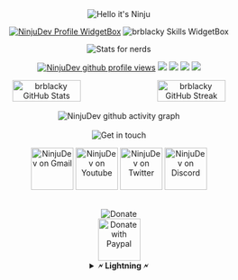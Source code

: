 
<div align = "center">

<img src="https://readme-typing-svg.demolab.com?font=Poppins&pause=1000&duration=4000&color=00ff99&center=true&width=435&repeat=false&lines=%22Hello+there!+%F0%9F%91%8B%F0%9F%8F%BB%22;%22I'm+Ninju!%22;%22Welcome+to+my+profile!%22" alt="Hello it's Ninju" />

<a href="https://github.com/NinjuDev"><img src="https://github-widgetbox.vercel.app/api/profile?username=NinjuDev&amp;theme=darkmode&amp;data=followers,repositories,stars,commits" alt="NinjuDev Profile WidgetBox"></a>
<img src="https://github-widgetbox.vercel.app/api/skills?languages=js,ts,linux,bash&amp;theme=darkmode" alt="brblacky Skills WidgetBox">

<img src="https://readme-typing-svg.demolab.com?font=Poppins&pause=1000&duration=4000&color=00ff99&center=true&width=435&repeat=false&lines=%F0%9F%93%88+Stats+for+nerds+%F0%9F%93%88" alt="Stats for nerds" />

<a href="https://www.github.com/NinjuDev"><img src="https://komarev.com/ghpvc/?username=NinjuDev&style=for-the-badge&color=161c1c&label=👁+PROFILE+VIEWS" alt="NinjuDev github profile views" /></a>
<a href="https://www.linux.org"><img src="https://img.shields.io/badge/OS-Linux-e06c75?style=for-the-badge&logoColor=00ff99&logo=linux&color=161c1c" /></a>
<a href="https://archlinux.org"><img src="https://img.shields.io/badge/DISTRO-Arch-56b6c2?style=for-the-badge&logo=arch-linux&logoColor=00ff99&color=161c1c" /></a>
<a href="https://dwm.suckless.org"><img src="https://img.shields.io/badge/WM-DWM-005577?style=for-the-badge&logo=dwm&color=161c1c&logoColor=00ff99" /></a>
<a href="https://neovim.io"><img src="https://img.shields.io/badge/IDE-Neovim-98c379?style=for-the-badge&logo=neovim&color=161c1c&logoColor=00ff99" /></a>

<div style="display:flex;">
<img width="49%" src="https://github-readme-stats.vercel.app/api?username=NinjuDev&show_icons=true&theme=dark&bg_color=161c1c&hide_border=true&icon_color=00ff99&title_color=00ff99&border_radius=16" alt="brblacky GitHub Stats">
<span style="display:inline-block;width:2%"></span>
<img width="49%" src="https://streak-stats.demolab.com/?user=NinjuDev&theme=dark&background=161c1c&hide_border=true&border_radius=16&ring=00ff99&fire=00ff99&currStreakLabel=00ff99" alt="brblacky GitHub Streak">
</div>
<br>

<img src="https://github-readme-activity-graph.cyclic.app/graph?username=NinjuDev&amp;theme=xcode&amp;bg_color=161c1c&amp;point=00ff99&amp;line=caf0ff&amp;color=e4e6eb&amp;title_color=e4e6eb&amp;hide_border=true&amp;radius=16" alt="NinjuDev github activity graph">

<br>
<br>

<img src="https://readme-typing-svg.demolab.com?font=Poppins&pause=1000&duration=4000&color=00ff99&center=true&width=435&repeat=false&lines=%F0%9F%A4%9D+Get+in+touch!+%F0%9F%A4%9D" alt="Get in touch" />

<a href="mailto:ninju.run@gmail.com"><img width="75" src="https://media4.giphy.com/media/mHzd6Y8fz1pW1JcfXR/200w.webp?cid=ecf05e47hsrlbsl1zm0w72gijhzk11tg0djsf119lcejgz2w&ep=v1_stickers_search&rid=200w.webp&ct=s" alt="NinjuDev on Gmail"></a>
<a href="https://www.youtube.com/c/NinjuDev"><img width="75" src="https://raw.githubusercontent.com/brblacky/BrBlacky/main/image/youtube.gif" alt="NinjuDev on Youtube"></a>
<a href="https://twitter.com/NinjuDev"><img width="75" src="https://raw.githubusercontent.com/brblacky/BrBlacky/main/image/twitter.gif" alt="NinjuDev on Twitter"></a>
<a href=https://discord.com/users/743317832434974811><img width="75" src="https://user-images.githubusercontent.com/74038190/235294015-47144047-25ab-417c-af1b-6746820a20ff.gif" alt="NinjuDev on Discord"></a>

<br>


<img src="https://readme-typing-svg.demolab.com?font=Poppins&pause=1000&duration=4000&color=00ff99&center=true&width=235&repeat=false&lines=%E2%AD%90+Donate+%E2%AD%90" alt="Donate" />
<br>
<a href="https://media.discordapp.net/attachments/943040330918424576/1133798776600014848/c9fed6f6-b757-43d9-828e-9b96964cd1b1.png?width=335&height=662"><img width="75" src="https://w0.peakpx.com/wallpaper/153/253/HD-wallpaper-fampay-logo-bird-black-black-background-brand-material-orange-simple.jpg" alt="Donate with Paypal"></a>


<details><summary><strong>🗲 Lightning 🗲</strong></summary>
<br>
<strong><a href="https://ninju.is-a.dev">Contact 📞</a></strong> 
<br>
</details>

<br>
<br>

<img src="https://user-images.githubusercontent.com/74038190/212744287-14f66c13-5458-40dc-9244-8ff533fc8f4a.gif" alt="">

<br>
<br>

</a>

</div>
